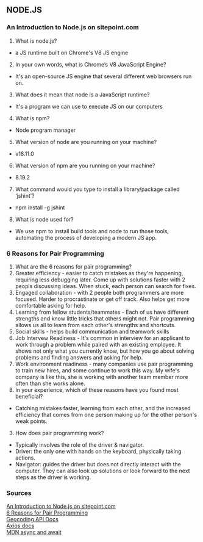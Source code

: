 ## NODE.JS

### An Introduction to Node.js on sitepoint.com

1. What is node.js?
- a JS runtime built on Chrome's V8 JS engine
2. In your own words, what is Chrome’s V8 JavaScript Engine?
- It's an open-source JS engine that several different web browsers run on. 
3. What does it mean that node is a JavaScript runtime?
- It's a program we can use to execute JS on our computers
4. What is npm?
- Node program manager
5. What version of node are you running on your machine?
- v18.11.0
6. What version of npm are you running on your machine?
- 8.19.2
7. What command would you type to install a library/package called ‘jshint’?
- npm install -g jshint
8. What is node used for?
- We use npm to install build tools and node to run those tools, automating the process of developing a modern JS app.

### 6 Reasons for Pair Programming

1. What are the 6 reasons for pair programming?
  1. Greater efficiency - easier to catch mistakes as they're happening, requiring less debugging later. Come up with solutions faster with 2 peopls discussing ideas. When stuck, each person can search for fixes.
  2. Engaged collaboration - with 2 people both programmers are more focused. Harder to procrastinate or get off track. Also helps get more comfortable asking for help.
  3. Learning from fellow students/teammates - Each of us have different strengths and know little tricks that others might not. Pair programming allows us all to learn from each other's strengths and shortcuts.
  4. Social skills - helps build communication and teamwork skills
  5. Job Intervew Readiness - It's common in interview for an applicant to work through a problem while paired with an existing employee. It shows not only what you currently know, but how you go about solving problems and finding answers and asking for help.
  6. Work environment readiness - many companies use pair programming to train new hires, and some continue to work this way. My wife's company is like this, she is working with another team member more often than she works alone.
2. In your experience, which of these reasons have you found most beneficial?
- Catching mistakes faster, learning from each other, and the increased efficiency that comes from one person making up for the other person's weak points.
3. How does pair programming work?
- Typically involves the role of the driver & navigator.
- Driver: the only one with hands on the keyboard, physically taking actions.
- Navigator: guides the driver but does not directly interact with the computer. They can also look up solutions or look forward to the next steps as the driver is working. 

### Sources 

[An Introduction to Node.js on sitepoint.com](https://www.sitepoint.com/an-introduction-to-node-js/)<br>
[6 Reasons for Pair Programming](https://www.codefellows.org/blog/6-reasons-for-pair-programming/)<br>
[Geocoding API Docs](https://locationiq.com/)<br>
[Axios docs](https://www.npmjs.com/package/axios)<br>
[MDN async and await](https://developer.mozilla.org/en-US/docs/Learn/JavaScript/Asynchronous/Promises)